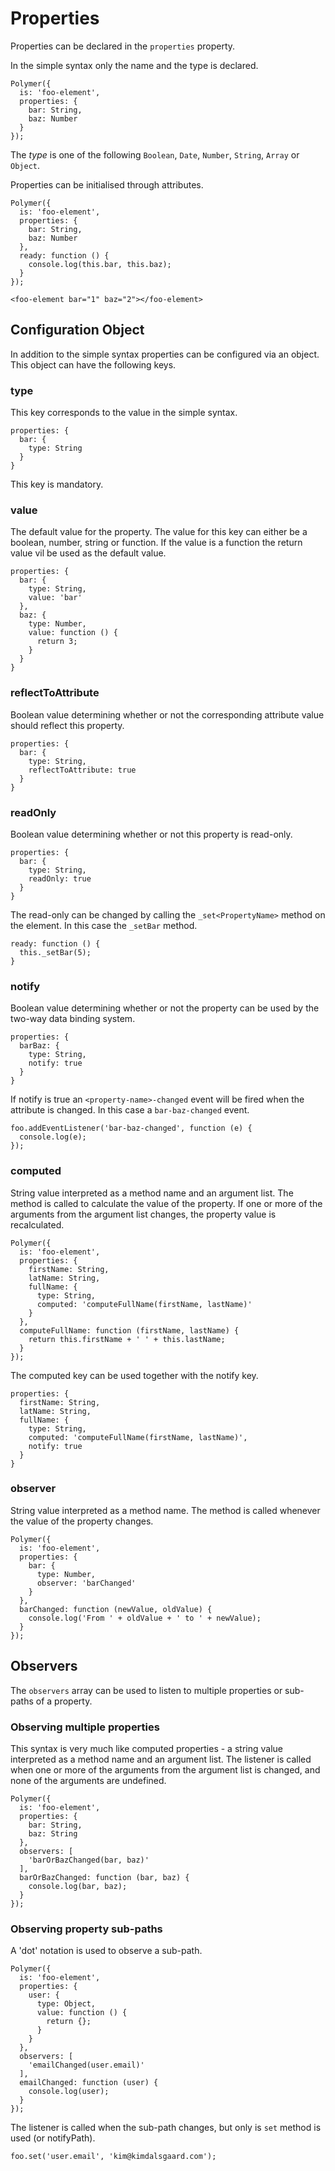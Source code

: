 # Properties

Properties can be declared in the `properties` property.

In the simple syntax only the name and the type is declared.

```
Polymer({
  is: 'foo-element',
  properties: {
  	bar: String,
  	baz: Number
  }
});
```

The _type_ is one of the following `Boolean`, `Date`, `Number`, `String`, `Array` or `Object`.

Properties can be initialised through attributes.

```
Polymer({
  is: 'foo-element',
  properties: {
  	bar: String,
  	baz: Number
  },
  ready: function () {
  	console.log(this.bar, this.baz);
  }
});
```

```
<foo-element bar="1" baz="2"></foo-element>
```

## Configuration Object

In addition to the simple syntax properties can be configured via an object. This object can have the following keys.

### type

This key corresponds to the value in the simple syntax.

```
properties: {
  bar: {
  	type: String
  }
}
```

This key is mandatory.

### value

The default value for the property. The value for this key can either be a boolean, number, string or function. If the value is a function the return value vil be used as the default value.

```
properties: {
  bar: {
  	type: String,
  	value: 'bar'
  },
  baz: {
  	type: Number,
  	value: function () {
  	  return 3;
  	}
  }
}
```

### reflectToAttribute

Boolean value determining whether or not the corresponding attribute value should reflect this property.

```
properties: {
  bar: {
  	type: String,
  	reflectToAttribute: true
  }
}
```

### readOnly

Boolean value determining whether or not this property is read-only.

```
properties: {
  bar: {
  	type: String,
  	readOnly: true
  }
}
```

The read-only can be changed by calling the `_set<PropertyName>` method on the element. In this case the `_setBar` method.

```
ready: function () {
  this._setBar(5);
}
```

### notify

Boolean value determining whether or not the property can be used by the two-way data binding system. 

```
properties: {
  barBaz: {
  	type: String,
  	notify: true
  }
}
```

If notify is true an `<property-name>-changed` event will be fired when the attribute is changed. In this case a `bar-baz-changed` event.

```
foo.addEventListener('bar-baz-changed', function (e) {
  console.log(e);
});
```

### computed

String value interpreted as a method name and an argument list. The method is called to calculate the value of the property. If one or more of the arguments from the argument list changes, the property value is recalculated.

```
Polymer({
  is: 'foo-element',
  properties: {
  	firstName: String,
  	latName: String,
  	fullName: {
  	  type: String,
  	  computed: 'computeFullName(firstName, lastName)'
	}
  },
  computeFullName: function (firstName, lastName) {
  	return this.firstName + ' ' + this.lastName;
  }
});
```

The computed key can be used together with the notify key.

```
properties: {
  firstName: String,
  latName: String,
  fullName: {
    type: String,
  	computed: 'computeFullName(firstName, lastName)',
  	notify: true
  }
}
```

### observer

String value interpreted as a method name. The method is called whenever the value of the property changes.

```
Polymer({
  is: 'foo-element',
  properties: {
  	bar: {
  	  type: Number,
  	  observer: 'barChanged'
	}
  },
  barChanged: function (newValue, oldValue) {
  	console.log('From ' + oldValue + ' to ' + newValue);
  }
});
```


## Observers

The `observers` array can be used to listen to multiple properties or sub-paths of a property.

### Observing multiple properties

This syntax is very much like computed properties - a string value interpreted as a method name and an argument list. The listener is called when one or more of the arguments from the argument list is changed, and none of the arguments are undefined.

```
Polymer({
  is: 'foo-element',
  properties: {
    bar: String,
    baz: String
  },
  observers: [
    'barOrBazChanged(bar, baz)'
  ],
  barOrBazChanged: function (bar, baz) {
    console.log(bar, baz);
  }
});
```

### Observing property sub-paths

A 'dot' notation is used to observe a sub-path.

```
Polymer({
  is: 'foo-element',
  properties: {
    user: {
      type: Object,
      value: function () {
        return {};
      }
    }
  },
  observers: [
    'emailChanged(user.email)'
  ],
  emailChanged: function (user) {
    console.log(user);
  }
});
```

The listener is called when the sub-path changes, but only is `set` method is used (or notifyPath).

```
foo.set('user.email', 'kim@kimdalsgaard.com');
```
